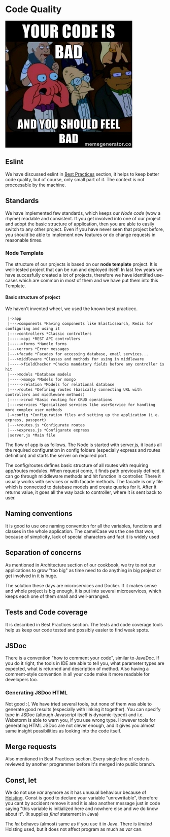 # Code Quality

![Image][image-1]

## Eslint

We have discussed eslint in [Best Practices][1] section, it helps to keep better code quality, but of course, only small part of it. The context is not proccesable by the machine.

## Standards

We have implemented few standards, which keeps our _Node code_ (wow a rhyme) readable and consistent. If you get involved into one of our project and adopt the basic structure of application, then you are able to easily switch to any other project. Even if you have never seen that project before, you should be able to implement new features or do change requests in reasonable times.

### Node Template

The structure of our projects is based on our __node template__ project. It is well-tested project that can be run and deployed itself. In last few years we have succesfully created a lot of projects, therefore we have identified use-cases which are common in most of them and we have put them into this Template.

#### Basic structure of project

We haven't invented wheel, we used the known best practicec.

```
 |->app
 |--->components *Having components like Elasticsearch, Redis for configuring and using it
 |--->controllers *Classic controllers
 |----->api *REST API controllers
 |----->forms *Handle forms
 |--->errors *Error messages
 |--->facade *Facades for accessing database, email services...
 |--->middleware *Classes and methods for using in middleware
 |----->fieldChecker *Checks mandatory fields before any controller is hit
 |--->models *Database models
 |----->mongo *Models for mongo
 |----->relation *Models for relational database
 |--->routes *Defining routes (basically connecting URL with controllers and middleware methods)
 |----->crud *Basic routing for CRUD operations
 |--->services *Specialized services like userService for handling more complex user methods
 |->config *Configuration files and setting up the application (i.e. express, passport)
 |--->routes.js *Configurate routes
 |--->express.js *Configurate express
 |server.js *Main file
```

The flow of app is as follows. The Node is started with server.js, it loads all the required configuration in config folders (especially express and routes definition) and starts the server on required port.

The config/routes defines basic structure of all routes with requiring app/routes modules. When request come, it finds path previously defined, it can go through middleware methods and hit function in controller. There it usually works with services or with facade methods. The facade is only file which is connected to database models and create queries for it. After it returns value, it goes all the way back to controller, where it is sent back to user.

## Naming conventions
It is good to use one naming convention for all the variables, functions and classes in the whole application. The camelCase was the one that won, because of simplicity, lack of special characters and fact it is widely used

## Separation of concerns
As mentioned in Architecture section of our cookbook, we try to not our applications to grow "too big" as time need to do anything in big project or get involved in it is huge.

The solution these days are microservices and Docker. If it makes sense and whole project is big enough, it is put into several microservices, which keeps each one of them small and well-arranged.

## Tests and Code coverage
It is described in Best Practices section. The tests and code coverage tools help us keep our code tested and possibly easier to find weak spots.

## JSDoc
There is a convention "how to comment your code", similar to JavaDoc. If you do it right, the tools in IDE are able to tell you, what parameter types are expected, what is returned and description of method. Also having a comment-style convention in all your code make it more readable for developers too.

### Generating JSDoc HTML
Not good :(. We have tried several tools, but none of them was able to generate good results (especially with linking it together). You can specify type in JSDoc (altough Javascript itself is dynamic-typed) and i.e. Webstorm is able to warn you, if you use wrong type. However tools for generating HTML JSDoc are not clever enough, and it gives you almost same insight possibilities as looking into the code itself.

## Merge requests
Also mentioned in Best Practices section. Every single line of code is reviewed by another programmer before it's merged into public branch.

## Const, let
We do not use _var_ anymore as it has unusual behaviour because of [Hoisting][2]. Const is good to declare your variable "unrewritable", therefore you cant by accident remove it and it is also another message just in code saying "this variable is initialized here and nowhere else and we do know about it". (It supplies _final_ statement in Java)

The _let_ behaves (almost) same as if you use it in Java. There is _limited_ Hoisting used, but it does not affect program as much  as _var_ can.

## 

[1]: https://github.com/AckeeCZ/nodejs-cookbook/blob/master/Best%20Practices.md "Best Practices"
[2]: http://www.w3schools.com/js/js_hoisting.asp
[image-1]: https://github.com/AckeeCZ/nodejs-cookbook/raw/master/raw/feel_bad_meme.jpg